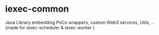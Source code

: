 # iexec-common
Java Library embedding PoCo wrappers, custom Web3 services, Utils, .. (made for iexec-scheduler &amp; iexec-worker )
